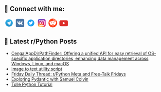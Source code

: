 ## 🔎 Connect with me:
[<img src="https://github.com/bullbesh/bullbesh/blob/main/images/Telegram.png" width="32" height="32" />](https://t.me/bullbesh)
[<img src="https://github.com/bullbesh/bullbesh/blob/main/images/VK.png" width="32" height="32" />](https://vk.com/bullbesh)
[<img src="https://github.com/bullbesh/bullbesh/blob/main/images/Twitter.png" width="32" height="32" />](https://twitter.com/bullbesh1)
[<img src="https://github.com/bullbesh/bullbesh/blob/main/images/Instagram.png" width="32" height="32" />](https://www.instagram.com/bullbesh)
[<img src="https://github.com/bullbesh/bullbesh/blob/main/images/Reddit.png" width="32" height="32" />](https://www.reddit.com/user/bullbesh)
[<img src="https://github.com/bullbesh/bullbesh/blob/main/images/YouTube.png" width="32" height="32" />](https://www.youtube.com/channel/UCtfjRs6uzgq5mfm8S06WTcg)

## 📕 Latest r/Python Posts
<!-- BLOG-POST-LIST:START -->
- [CengalAppDirPathFinder: Offering a unified API for easy retrieval of OS-specific application directories, enhancing data management across Windows, Linux, and macOS](https://www.reddit.com/r/Python/comments/182gm8o/cengalappdirpathfinder_offering_a_unified_api_for/)
- [Image to text utility script](https://www.reddit.com/r/Python/comments/182ghsw/image_to_text_utility_script/)
- [Friday Daily Thread: r/Python Meta and Free-Talk Fridays](https://www.reddit.com/r/Python/comments/182elbh/friday_daily_thread_rpython_meta_and_freetalk/)
- [Exploring Pydantic with Samuel Colvin](https://www.reddit.com/r/Python/comments/182dp8k/exploring_pydantic_with_samuel_colvin/)
- [Tolle Python Tutorial](https://www.reddit.com/r/Python/comments/182dibv/tolle_python_tutorial/)
<!-- BLOG-POST-LIST:END -->
